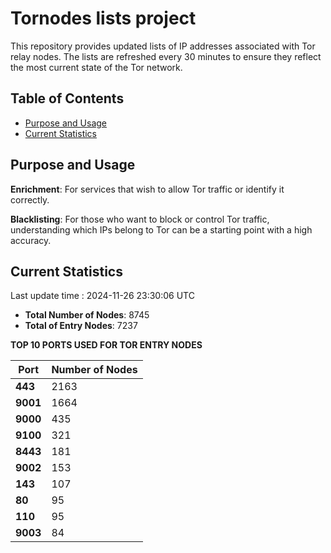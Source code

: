 # Tornodes lists project

This repository provides updated lists of IP addresses associated with Tor relay nodes. The lists are refreshed every 30 minutes to ensure they reflect the most current state of the Tor network.

## Table of Contents

- [Purpose and Usage](#purpose-and-usage)
- [Current Statistics](#current-statistics)


## Purpose and Usage

**Enrichment**: For services that wish to allow Tor traffic or identify it correctly.

**Blacklisting**: For those who want to block or control Tor traffic, understanding which IPs belong to Tor can be a starting point with a high accuracy.

## Current Statistics

Last update time : 2024-11-26 23:30:06 UTC

- **Total Number of Nodes**: 8745
- **Total of Entry Nodes**: 7237

**TOP 10 PORTS USED FOR TOR ENTRY NODES**

| **Port** | **Number of Nodes** |
|------|-----------------|
| **443**   | 2163  |
| **9001**   | 1664  |
| **9000**   | 435  |
| **9100**   | 321  |
| **8443**   | 181  |
| **9002**   | 153  |
| **143**   | 107  |
| **80**   | 95  |
| **110**   | 95  |
| **9003**   | 84  |

